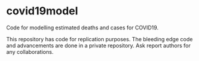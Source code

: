 # covid19model
Code for modelling estimated deaths and cases for COVID19. 

This repository has code for replication purposes. The bleeding edge code and advancements are done in a private repository. Ask report authors for any collaborations. 
